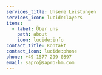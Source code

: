 ```yaml
---
services_title: Unsere Leistungen
services_icon: lucide:layers
items:
  - label: Über uns
    path: about
    icon: lucide:info
contact_title: Kontakt
contact_icon: lucide:phone
phone: +49 1577 299 0897
email: sapro@sapro-hm.com
---
```

